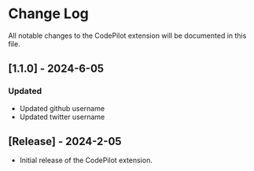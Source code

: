 # Change Log

All notable changes to the CodePilot extension will be documented in this file.

## [1.1.0] - 2024-6-05

### Updated

- Updated github username
- Updated twitter username

## [Release] - 2024-2-05

- Initial release of the CodePilot extension.
